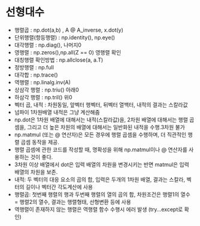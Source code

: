 # 선형대수

- 행렬곱 : np.dot(a,b) , A @ A_inverse, x.dot(y)
- 단위행렬(항등행렬) : np.identity(), np.eye()
- 대각행렬 : np.diag(), 나머지0
- 영행렬 : np.zeros(),np.all(Z == 0) 영행렬 확인
- 대칭행렬 확인방법 : np.allclose(a, a.T)
- 정방행렬 : np.full
- 대각합 : np.trace()
- 역행렬 : np.linalg.inv(A)
- 상삼각 행렬 : np.triu() 아래0
- 하삼각 행렬 : np.tril() 위0
- 벡터 곱, 내적 : 차원동일, 앞벡터 행벡터, 뒤벡터 열백터, 내적의 결과는 스칼라값
- 넘파이 1차원배열 내적은 그냥 계산해줌
- np.dot은 1차원 배열에 대해서는 내적(스칼라값)을, 2차원 배열에 대해서는 행렬 곱셈을, 그리고 더 높은 차원의 배열에 대해서는 일반화된 내적을 수행.3차원 불가
- np.matmul (또는 @ 연산자)은 모든 경우에 행렬 곱셈을 수행하며, 더 직관적인 행렬 곱셈 동작을 제공.
- 행렬 곱셈에 관한 코드를 작성할 때, 명확성을 위해 np.matmul이나 @ 연산자를 사용하는 것이 좋다.
- 3차원 이상 배열에서 dot은 입력 배열의 차원을 변경시키는 반면 matmul은 입력 배열의 차원을 보존.
- 내적: 두 벡터의 대응 요소의 곱의 합, 입력은 두개의 1차원 배열, 결과는 스칼라, 벡터의 길이나 벡터간 각도계산에 사용
- 행렬곱: 첫번째 행렬의 행과 두번째 행렬의 열의 곱의 합, 차원조건은 행렬1의 열수 = 행렬2의 열수, 결과는 행렬형태, 선형변환 등에 사용
- 역행렬이 존재하지 않는 행렬은 역행렬 함수 수행시 에러 발생 (try...except로 확인)
